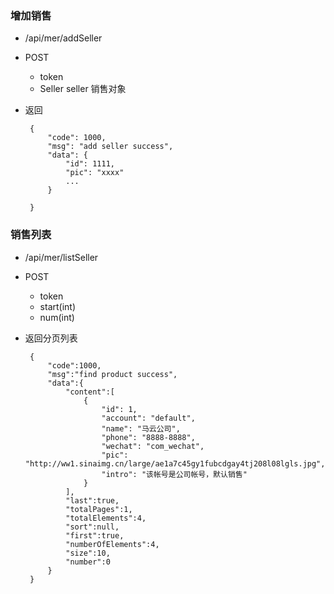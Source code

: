 
### 增加销售
 - /api/mer/addSeller
 - POST
    - token   
    - Seller seller      销售对象
 - 返回
    
        {
            "code": 1000,
            "msg": "add seller success",
            "data": {
                "id": 1111,
                "pic": "xxxx"
                ...
            }
            
        }
        
### 销售列表
 - /api/mer/listSeller
 - POST
    - token
    - start(int)
    - num(int)
 - 返回分页列表
 
        {
            "code":1000,
            "msg":"find product success",
            "data":{
                "content":[
                    {
                        "id": 1,
                        "account": "default",
                        "name": "马云公司",
                        "phone": "8888-8888",
                        "wechat": "com_wechat",
                        "pic": "http://ww1.sinaimg.cn/large/ae1a7c45gy1fubcdgay4tj208l08lgls.jpg",
                        "intro": "该帐号是公司帐号，默认销售"
                    }
                ],
                "last":true,
                "totalPages":1,
                "totalElements":4,
                "sort":null,
                "first":true,
                "numberOfElements":4,
                "size":10,
                "number":0
            }
        }
